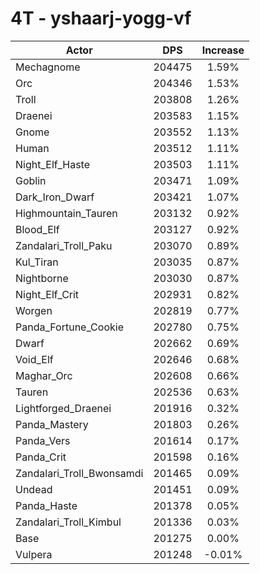 # 4T - yshaarj-yogg-vf
| Actor | DPS | Increase |
|---|:---:|:---:|
|Mechagnome|204475|1.59%|
|Orc|204346|1.53%|
|Troll|203808|1.26%|
|Draenei|203583|1.15%|
|Gnome|203552|1.13%|
|Human|203512|1.11%|
|Night_Elf_Haste|203503|1.11%|
|Goblin|203471|1.09%|
|Dark_Iron_Dwarf|203421|1.07%|
|Highmountain_Tauren|203132|0.92%|
|Blood_Elf|203127|0.92%|
|Zandalari_Troll_Paku|203070|0.89%|
|Kul_Tiran|203035|0.87%|
|Nightborne|203030|0.87%|
|Night_Elf_Crit|202931|0.82%|
|Worgen|202819|0.77%|
|Panda_Fortune_Cookie|202780|0.75%|
|Dwarf|202662|0.69%|
|Void_Elf|202646|0.68%|
|Maghar_Orc|202608|0.66%|
|Tauren|202536|0.63%|
|Lightforged_Draenei|201916|0.32%|
|Panda_Mastery|201803|0.26%|
|Panda_Vers|201614|0.17%|
|Panda_Crit|201598|0.16%|
|Zandalari_Troll_Bwonsamdi|201465|0.09%|
|Undead|201451|0.09%|
|Panda_Haste|201378|0.05%|
|Zandalari_Troll_Kimbul|201336|0.03%|
|Base|201275|0.00%|
|Vulpera|201248|-0.01%|
